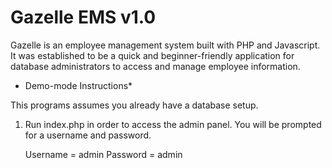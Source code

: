
# Gazelle EMS v1.0
Gazelle is an employee management system built with PHP and Javascript. It was established to be a quick and beginner-friendly application for database administrators to access and manage employee information. 

* Demo-mode Instructions*

This programs assumes you already have a database setup.

1. Run index.php in order to access the admin panel. You will be prompted for a username and password. 
   
   Username = admin
   Password = admin 
   
 
